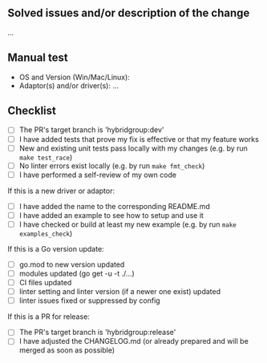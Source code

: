 ## Solved issues and/or description of the change

...

## Manual test

- OS and Version (Win/Mac/Linux):
- Adaptor(s) and/or driver(s):
...

## Checklist

- [ ] The PR's target branch is 'hybridgroup:dev'
- [ ] I have added tests that prove my fix is effective or that my feature works
- [ ] New and existing unit tests pass locally with my changes (e.g. by run `make test_race`)
- [ ] No linter errors exist locally (e.g. by run `make fmt_check`)
- [ ] I have performed a self-review of my own code

If this is a new driver or adaptor:

- [ ] I have added the name to the corresponding README.md
- [ ] I have added an example to see how to setup and use it
- [ ] I have checked or build at least my new example (e.g. by run `make examples_check`)

If this is a Go version update:

- [ ] go.mod to new version updated
- [ ] modules updated (go get -u -t ./...)
- [ ] CI files updated
- [ ] linter setting and linter version (if a newer one exist) updated
- [ ] linter issues fixed or suppressed by config

If this is a PR for release:

- [ ] The PR's target branch is 'hybridgroup:release'
- [ ] I have adjusted the CHANGELOG.md (or already prepared and will be merged as soon as possible)
